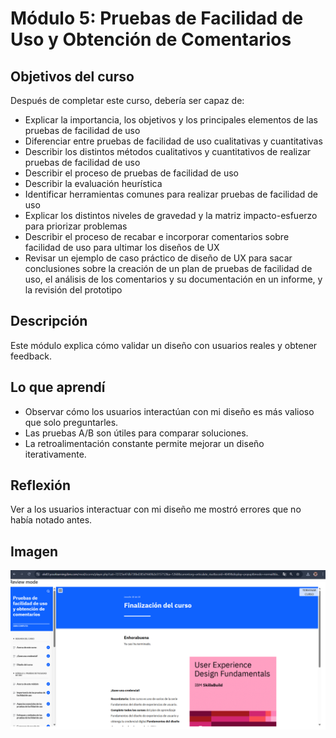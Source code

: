 # Módulo 5: Pruebas de Facilidad de Uso y Obtención de Comentarios

## Objetivos del curso

Después de completar este curso, debería ser capaz de: 

- Explicar la importancia, los objetivos y los principales elementos de las pruebas de facilidad de uso
- Diferenciar entre pruebas de facilidad de uso cualitativas y cuantitativas
- Describir los distintos métodos cualitativos y cuantitativos de realizar pruebas de facilidad de uso
- Describir el proceso de pruebas de facilidad de uso 
- Describir la evaluación heurística
- Identificar herramientas comunes para realizar pruebas de facilidad de uso 
- Explicar los distintos niveles de gravedad y la matriz impacto-esfuerzo para priorizar problemas
- Describir el proceso de recabar e incorporar comentarios sobre facilidad de uso para ultimar los diseños de UX
- Revisar un ejemplo de caso práctico de diseño de UX para sacar conclusiones sobre la creación de un plan de pruebas de facilidad de uso, el análisis de los comentarios y su documentación en un informe, y la revisión del prototipo 

## Descripción
Este módulo explica cómo validar un diseño con usuarios reales y obtener feedback.

## Lo que aprendí
- Observar cómo los usuarios interactúan con mi diseño es más valioso que solo preguntarles.
- Las pruebas A/B son útiles para comparar soluciones.
- La retroalimentación constante permite mejorar un diseño iterativamente.

## Reflexión
Ver a los usuarios interactuar con mi diseño me mostró errores que no había notado antes.

## Imagen 

![Evidencia](img/evidencia-modulo-05.png)